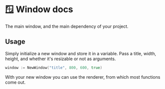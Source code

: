 # 🪟 Window docs

The main window, and the main dependency of your project.

## Usage

Simply initialize a new window and store it in a variable. Pass a title, width, height, and whether it's resizable or not as arguments.

```go
window := NewWindow("title", 800, 600, true)
```

With your new window you can use the renderer, from which most functions come out.
